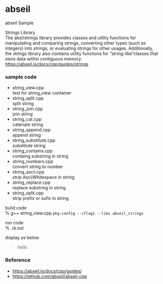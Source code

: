 abseil
===============

abseil Sample <br/>

Strings Library <br/>
The absl/strings library provides classes and utility functions for manipulating and comparing strings, converting other types (such as integers) into strings, or evaluating strings for other usages. Additionally, the strings library also contains utility functions for “string-like”classes that store data within contiguous memory. <br/>
https://abseil.io/docs/cpp/guides/strings <br/>


### sample code
- string_view.cpp <br/>
test for string_view container <br/>
- string_split.cpp <br/>
split string <br/>
- string_join.cpp <br/>
join string <br/>
- string_cat.cpp <br/>
catenate string <br/>
- string_append.cpp <br/>
append string <br/>
- string_substitute.cpp <br/>
substitute string <br/>
- string_contains.cpp <br/>
containg substring in string <br/>
- string_numbers.cpp <br/>
convert string to number <br/>
- string_ascii.cpp <br/>
strip AsciiWhitespace in string <br/>
- string_replace.cpp <br/>
replace substring in string <br/>
- string_split.cpp <br/>
strip prefix or sufix in string <br/>


build code <br/>
% g++ string_view.cpp `pkg-config --cflags --libs abseil_strings` <br/>

run code  <br/>
%  ./a.out <br/>

display as below <br/>
> hello <br/>

### Reference <br/>
- https://abseil.io/docs/cpp/guides/
- https://github.com/abseil/abseil-cpp

